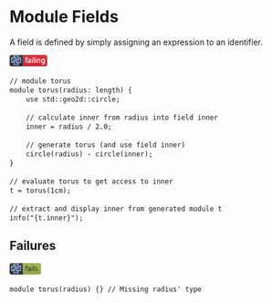 # Module Fields

A field is defined by simply assigning an expression to an identifier.

![test](.banner/fields_torus.png)

```µcad,fields_torus
// module torus
module torus(radius: length) {
    use std::geo2d::circle;

    // calculate inner from radius into field inner
    inner = radius / 2.0;

    // generate torus (and use field inner)
    circle(radius) - circle(inner);
}

// evaluate torus to get access to inner
t = torus(1cm);

// extract and display inner from generated module t
info("{t.inner}");
```

## Failures

![test](.banner/fields_torus_fail.png)

```µcad,fields_torus_fail#fail
module torus(radius) {} // Missing radius' type
```
